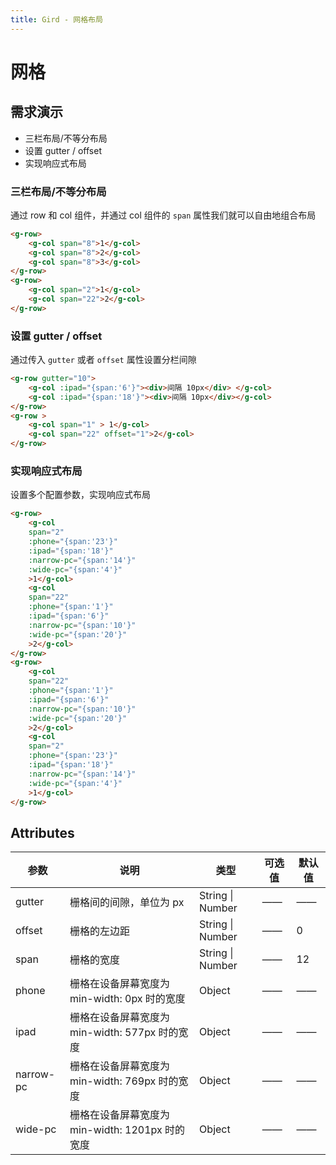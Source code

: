 ```yaml
---
title: Gird - 网格布局
---
```

# 网格
## 需求演示

- 三栏布局/不等分布局
- 设置 gutter / offset
- 实现响应式布局

### 三栏布局/不等分布局

通过 row 和 col 组件，并通过 col 组件的 `span` 属性我们就可以自由地组合布局 

<ClientOnly>
  <grid-demo1></grid-demo1>
</ClientOnly>

```html
<g-row>
    <g-col span="8">1</g-col>
    <g-col span="8">2</g-col>
    <g-col span="8">3</g-col>
</g-row>
<g-row>
    <g-col span="2">1</g-col>
    <g-col span="22">2</g-col>
</g-row>
```

### 设置 gutter / offset

通过传入 `gutter` 或者 `offset` 属性设置分栏间隙 
<ClientOnly>
  <grid-demo2></grid-demo2>
</ClientOnly>

```html
<g-row gutter="10">
    <g-col :ipad="{span:'6'}"><div>间隔 10px</div> </g-col>
    <g-col :ipad="{span:'18'}"><div>间隔 10px</div></g-col>
</g-row>
<g-row >
    <g-col span="1" > 1</g-col>
    <g-col span="22" offset="1">2</g-col>
</g-row>
```

### 实现响应式布局

设置多个配置参数，实现响应式布局 
<ClientOnly>
  <grid-demo3></grid-demo3>
</ClientOnly>

```html
<g-row>
    <g-col
    span="2"
    :phone="{span:'23'}"
    :ipad="{span:'18'}"
    :narrow-pc="{span:'14'}"
    :wide-pc="{span:'4'}"
    >1</g-col>
    <g-col
    span="22"
    :phone="{span:'1'}"
    :ipad="{span:'6'}"
    :narrow-pc="{span:'10'}"
    :wide-pc="{span:'20'}"
    >2</g-col>
</g-row>
<g-row>
    <g-col
    span="22"
    :phone="{span:'1'}"
    :ipad="{span:'6'}"
    :narrow-pc="{span:'10'}"
    :wide-pc="{span:'20'}"
    >2</g-col>
    <g-col
    span="2"
    :phone="{span:'23'}"
    :ipad="{span:'18'}"
    :narrow-pc="{span:'14'}"
    :wide-pc="{span:'4'}"
    >1</g-col>
</g-row>
```

## Attributes

| 参数      | 说明                                            | 类型             | 可选值 | 默认值 |
| --------- | ----------------------------------------------- | ---------------- | ------ | ------ |
| gutter    | 栅格间的间隙，单位为 px                         | String \| Number | ——     | ——     |
| offset    | 栅格的左边距                                    | String \| Number | ——     | 0      |
| span      | 栅格的宽度                                      | String \| Number | ——     | 12     |
| phone     | 栅格在设备屏幕宽度为 min-width: 0px 时的宽度    | Object           | ——     | ——     |
| ipad      | 栅格在设备屏幕宽度为 min-width: 577px 时的宽度  | Object           | ——     | ——     |
| narrow-pc | 栅格在设备屏幕宽度为 min-width: 769px 时的宽度  | Object           | ——     | ——     |
| wide-pc   | 栅格在设备屏幕宽度为 min-width: 1201px 时的宽度 | Object           | ——     | ——     |